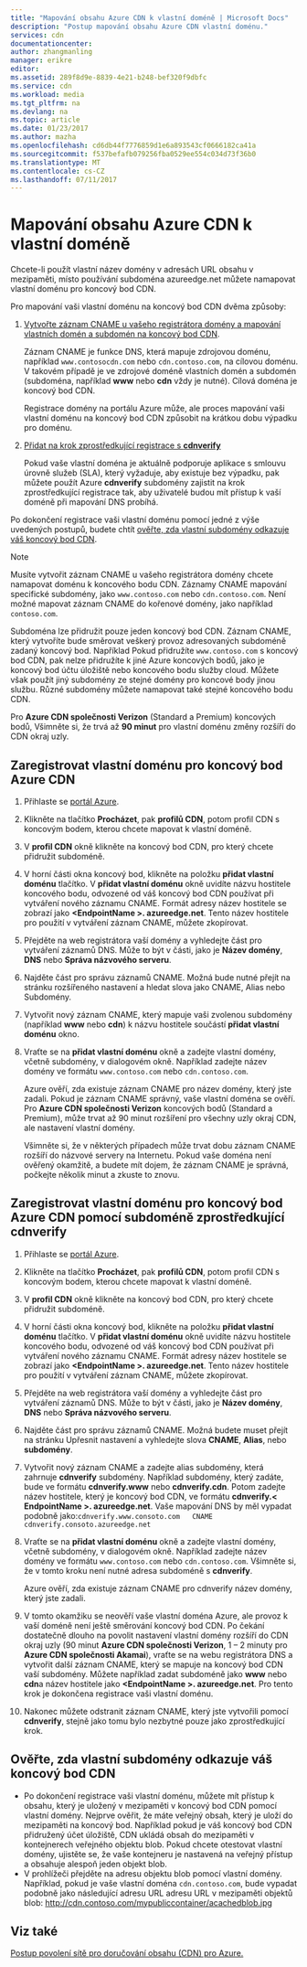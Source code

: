 ```yaml
---
title: "Mapování obsahu Azure CDN k vlastní doméně | Microsoft Docs"
description: "Postup mapování obsahu Azure CDN vlastní doménu."
services: cdn
documentationcenter: 
author: zhangmanling
manager: erikre
editor: 
ms.assetid: 289f8d9e-8839-4e21-b248-bef320f9dbfc
ms.service: cdn
ms.workload: media
ms.tgt_pltfrm: na
ms.devlang: na
ms.topic: article
ms.date: 01/23/2017
ms.author: mazha
ms.openlocfilehash: cd6db44f7776859d1e6a893543cf0666182ca41a
ms.sourcegitcommit: f537befafb079256fba0529ee554c034d73f36b0
ms.translationtype: MT
ms.contentlocale: cs-CZ
ms.lasthandoff: 07/11/2017
---
```

# <a name="map-azure-cdn-content-to-a-custom-domain"></a>Mapování obsahu Azure CDN k vlastní doméně
Chcete-li použít vlastní název domény v adresách URL obsahu v mezipaměti, místo používání subdoména azureedge.net můžete namapovat vlastní doménu pro koncový bod CDN.

Pro mapování vaši vlastní doménu na koncový bod CDN dvěma způsoby:

1. [Vytvořte záznam CNAME u vašeho registrátora domény a mapování vlastních domén a subdomén na koncový bod CDN](#register-a-custom-domain-for-an-azure-cdn-endpoint).
   
    Záznam CNAME je funkce DNS, která mapuje zdrojovou doménu, například `www.contosocdn.com` nebo `cdn.contoso.com`, na cílovou doménu. V takovém případě je ve zdrojové doméně vlastních domén a subdomén (subdoména, například **www** nebo **cdn** vždy je nutné). Cílová doména je koncový bod CDN.  
   
    Registrace domény na portálu Azure může, ale proces mapování vaši vlastní doménu na koncový bod CDN způsobit na krátkou dobu výpadku pro doménu.
2. [Přidat na krok zprostředkující registrace s **cdnverify**](#register-a-custom-domain-for-an-azure-cdn-endpoint-using-the-intermediary-cdnverify-subdomain)
   
    Pokud vaše vlastní doména je aktuálně podporuje aplikace s smlouvu úrovně služeb (SLA), který vyžaduje, aby existuje bez výpadku, pak můžete použít Azure **cdnverify** subdomény zajistit na krok zprostředkující registrace tak, aby uživatelé budou mít přístup k vaší doméně při mapování DNS probíhá.  

Po dokončení registrace vaši vlastní doménu pomocí jedné z výše uvedených postupů, budete chtít [ověřte, zda vlastní subdomény odkazuje váš koncový bod CDN](#verify-that-the-custom-subdomain-references-your-cdn-endpoint).

> [!NOTE]
> Musíte vytvořit záznam CNAME u vašeho registrátora domény chcete namapovat doménu k koncového bodu CDN. Záznamy CNAME mapování specifické subdomény, jako `www.contoso.com` nebo `cdn.contoso.com`. Není možné mapovat záznam CNAME do kořenové domény, jako například `contoso.com`.
> 
> Subdoména lze přidružit pouze jeden koncový bod CDN. Záznam CNAME, který vytvoříte bude směrovat veškerý provoz adresovaných subdoméně zadaný koncový bod.  Například Pokud přidružíte `www.contoso.com` s koncový bod CDN, pak nelze přidružíte k jiné Azure koncových bodů, jako je koncový bod účtu úložiště nebo koncového bodu služby cloud. Můžete však použít jiný subdomény ze stejné domény pro koncové body jinou službu. Různé subdomény můžete namapovat také stejné koncového bodu CDN.
> 
> Pro **Azure CDN společnosti Verizon** (Standard a Premium) koncových bodů, Všimněte si, že trvá až **90 minut** pro vlastní doménu změny rozšíří do CDN okraj uzly.
> 
> 

## <a name="register-a-custom-domain-for-an-azure-cdn-endpoint"></a>Zaregistrovat vlastní doménu pro koncový bod Azure CDN
1. Přihlaste se [portál Azure](https://portal.azure.com/).
2. Klikněte na tlačítko **Procházet**, pak **profilů CDN**, potom profil CDN s koncovým bodem, kterou chcete mapovat k vlastní doméně.  
3. V **profil CDN** okně klikněte na koncový bod CDN, pro který chcete přidružit subdoméně.
4. V horní části okna koncový bod, klikněte na položku **přidat vlastní doménu** tlačítko.  V **přidat vlastní doménu** okně uvidíte názvu hostitele koncového bodu, odvozené od váš koncový bod CDN používat při vytváření nového záznamu CNAME. Formát adresy název hostitele se zobrazí jako  **&lt;EndpointName >. azureedge.net**.  Tento název hostitele pro použití v vytváření záznam CNAME, můžete zkopírovat.  
5. Přejděte na web registrátora vaší domény a vyhledejte část pro vytváření záznamů DNS. Může to být v části, jako je **Název domény**, **DNS** nebo **Správa názvového serveru**.
6. Najděte část pro správu záznamů CNAME. Možná bude nutné přejít na stránku rozšířeného nastavení a hledat slova jako CNAME, Alias nebo Subdomény.
7. Vytvořit nový záznam CNAME, který mapuje vaši zvolenou subdomény (například **www** nebo **cdn**) k názvu hostitele součástí **přidat vlastní doménu** okno. 
8. Vraťte se na **přidat vlastní doménu** okně a zadejte vlastní domény, včetně subdomény, v dialogovém okně. Například zadejte název domény ve formátu `www.contoso.com` nebo `cdn.contoso.com`.   
   
   Azure ověří, zda existuje záznam CNAME pro název domény, který jste zadali. Pokud je záznam CNAME správný, vaše vlastní doména se ověří.  Pro **Azure CDN společnosti Verizon** koncových bodů (Standard a Premium), může trvat až 90 minut rozšíření pro všechny uzly okraj CDN, ale nastavení vlastní domény.  
   
   Všimněte si, že v některých případech může trvat dobu záznam CNAME rozšíří do názvové servery na Internetu. Pokud vaše doména není ověřený okamžitě, a budete mít dojem, že záznam CNAME je správná, počkejte několik minut a zkuste to znovu.

## <a name="register-a-custom-domain-for-an-azure-cdn-endpoint-using-the-intermediary-cdnverify-subdomain"></a>Zaregistrovat vlastní doménu pro koncový bod Azure CDN pomocí subdoméně zprostředkující cdnverify
1. Přihlaste se [portál Azure](https://portal.azure.com/).
2. Klikněte na tlačítko **Procházet**, pak **profilů CDN**, potom profil CDN s koncovým bodem, kterou chcete mapovat k vlastní doméně.  
3. V **profil CDN** okně klikněte na koncový bod CDN, pro který chcete přidružit subdoméně.
4. V horní části okna koncový bod, klikněte na položku **přidat vlastní doménu** tlačítko.  V **přidat vlastní doménu** okně uvidíte názvu hostitele koncového bodu, odvozené od váš koncový bod CDN používat při vytváření nového záznamu CNAME. Formát adresy název hostitele se zobrazí jako  **&lt;EndpointName >. azureedge.net**.  Tento název hostitele pro použití v vytváření záznam CNAME, můžete zkopírovat.
5. Přejděte na web registrátora vaší domény a vyhledejte část pro vytváření záznamů DNS. Může to být v části, jako je **Název domény**, **DNS** nebo **Správa názvového serveru**.
6. Najděte část pro správu záznamů CNAME. Možná budete muset přejít na stránku Upřesnit nastavení a vyhledejte slova **CNAME**, **Alias**, nebo **subdomény**.
7. Vytvořit nový záznam CNAME a zadejte alias subdomény, která zahrnuje **cdnverify** subdomény. Například subdomény, který zadáte, bude ve formátu **cdnverify.www** nebo **cdnverify.cdn**. Potom zadejte název hostitele, který je koncový bod CDN, ve formátu **cdnverify.&lt; EndpointName >. azureedge.net**. Vaše mapování DNS by měl vypadat podobně jako:`cdnverify.www.consoto.com   CNAME   cdnverify.consoto.azureedge.net`  
8. Vraťte se na **přidat vlastní doménu** okně a zadejte vlastní domény, včetně subdomény, v dialogovém okně. Například zadejte název domény ve formátu `www.contoso.com` nebo `cdn.contoso.com`. Všimněte si, že v tomto kroku není nutné adresa subdoméně s **cdnverify**.  
   
    Azure ověří, zda existuje záznam CNAME pro cdnverify název domény, který jste zadali.
9. V tomto okamžiku se neověří vaše vlastní doména Azure, ale provoz k vaší doméně není ještě směrování koncový bod CDN. Po čekání dostatečně dlouho na povolit nastavení vlastní domény rozšíří do CDN okraj uzly (90 minut **Azure CDN společnosti Verizon**, 1 – 2 minuty pro **Azure CDN společnosti Akamai**), vraťte se na webu registrátora DNS a vytvořit další záznam CNAME, který se mapuje na koncový bod CDN vaší subdomény. Můžete například zadat subdoméně jako **www** nebo **cdn**a název hostitele jako  **&lt;EndpointName >. azureedge.net**. Pro tento krok je dokončena registrace vaši vlastní doménu.
10. Nakonec můžete odstranit záznam CNAME, který jste vytvořili pomocí **cdnverify**, stejně jako tomu bylo nezbytné pouze jako zprostředkující krok.  

## <a name="verify-that-the-custom-subdomain-references-your-cdn-endpoint"></a>Ověřte, zda vlastní subdomény odkazuje váš koncový bod CDN
* Po dokončení registrace vaši vlastní doménu, můžete mít přístup k obsahu, který je uložený v mezipaměti v koncový bod CDN pomocí vlastní domény.
  Nejprve ověřit, že máte veřejný obsah, který je uloží do mezipaměti na koncový bod. Například pokud je váš koncový bod CDN přidružený účet úložiště, CDN ukládá obsah do mezipaměti v kontejnerech veřejného objektu blob. Pokud chcete otestovat vlastní domény, ujistěte se, že vaše kontejneru je nastavená na veřejný přístup a obsahuje alespoň jeden objekt blob.
* V prohlížeči přejděte na adresu objektu blob pomocí vlastní domény. Například, pokud je vaše vlastní doména `cdn.contoso.com`, bude vypadat podobně jako následující adresu URL adresu URL v mezipaměti objektů blob: http://cdn.contoso.com/mypubliccontainer/acachedblob.jpg

## <a name="see-also"></a>Viz také
[Postup povolení sítě pro doručování obsahu (CDN) pro Azure.](cdn-create-new-endpoint.md)  

